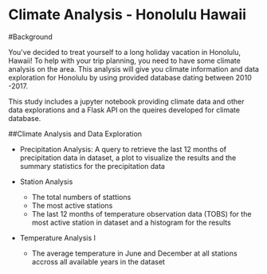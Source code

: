 # Climate Analysis - Honolulu Hawaii

#Background

You've decided to treat yourself to a long holiday vacation in Honolulu, Hawaii! To help with your trip planning, you need to have some climate analysis on the area. This analysis will give you climate information and data exploration for Honolulu by using provided database dating between 2010 -2017. 

This study includes a jupyter notebook providing  climate data and other data explorations and a Flask API on the queires developed for climate database.

##Climate Analysis and Data Exploration

* Precipitation Analysis: A query to retrieve the last 12 months of precipitation data in dataset, a plot to visualize the results and 
  the summary statistics for the precipitation data
  
* Station Analysis
  - The total numbers of stattions
  - The most active stations
  - The last 12 months of temperature observation data (TOBS) for the most active station in dataset and a histogram for the results
  
* Temperature Analysis I
  - The average temperature in June and December at all stations accross all available years in the dataset


